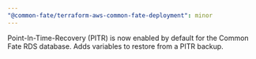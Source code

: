 ```yaml
---
"@common-fate/terraform-aws-common-fate-deployment": minor
---
```


Point-In-Time-Recovery (PITR) is now enabled by default for the Common Fate RDS database. Adds variables to restore from a PITR backup.
